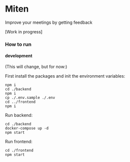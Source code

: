 # Miten

Improve your meetings by getting feedback

[Work in progress]

### How to run

#### development

(This will change, but for now:)

First install the packages and init the environment variables:

```
npm i
cd ./backend
npm i
cp ./.env.sample ./.env
cd ../frontend
npm i
```

Run backend:

```
cd ./backend
docker-compose up -d
npm start
```

Run frontend:

```
cd ./frontend
npm start
```
